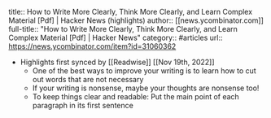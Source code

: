 title:: How to Write More Clearly, Think More Clearly, and Learn Complex Material [Pdf] | Hacker News (highlights)
author:: [[news.ycombinator.com]]
full-title:: "How to Write More Clearly, Think More Clearly, and Learn Complex Material [Pdf] | Hacker News"
category:: #articles
url:: https://news.ycombinator.com/item?id=31060362

- Highlights first synced by [[Readwise]] [[Nov 19th, 2022]]
	- One of the best ways to improve your writing is to learn how to cut out words that are not necessary
	- If your writing is nonsense, maybe your thoughts are nonsense too!
	- To keep things clear and readable: Put the main point of each paragraph in its first sentence